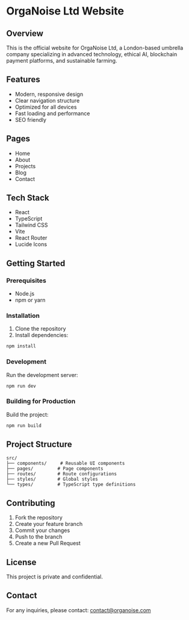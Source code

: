 # OrgaNoise Ltd Website

## Overview
This is the official website for OrgaNoise Ltd, a London-based umbrella company specializing in advanced technology, ethical AI, blockchain payment platforms, and sustainable farming.

## Features
- Modern, responsive design
- Clear navigation structure
- Optimized for all devices
- Fast loading and performance
- SEO friendly

## Pages
- Home
- About
- Projects
- Blog
- Contact

## Tech Stack
- React
- TypeScript
- Tailwind CSS
- Vite
- React Router
- Lucide Icons

## Getting Started

### Prerequisites
- Node.js
- npm or yarn

### Installation
1. Clone the repository
2. Install dependencies:
```bash
npm install
```

### Development
Run the development server:
```bash
npm run dev
```

### Building for Production
Build the project:
```bash
npm run build
```

## Project Structure
```
src/
├── components/     # Reusable UI components
├── pages/         # Page components
├── routes/        # Route configurations
├── styles/        # Global styles
└── types/         # TypeScript type definitions
```

## Contributing
1. Fork the repository
2. Create your feature branch
3. Commit your changes
4. Push to the branch
5. Create a new Pull Request

## License
This project is private and confidential.

## Contact
For any inquiries, please contact: contact@organoise.com